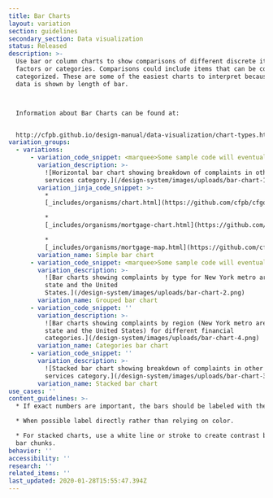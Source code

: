 ```yaml
---
title: Bar Charts
layout: variation
section: guidelines
secondary_section: Data visualization
status: Released
description: >-
  Use bar or column charts to show comparisons of different discrete items,
  factors or categories. Comparisons could include items that can be counted and
  categorized. These are some of the easiest charts to interpret because the
  data is shown by length of bar.



  Information about Bar Charts can be found at:


  http://cfpb.github.io/design-manual/data-visualization/chart-types.html#bar-or-column-charts
variation_groups:
  - variations:
      - variation_code_snippet: <marquee>Some sample code will eventually show up here.</marquee>
        variation_description: >-
          ![Horizontal bar chart showing breakdown of complaints in other financial
          services category.](/design-system/images/uploads/bar-chart-1.png)
        variation_jinja_code_snippet: >-
          *
          [_includes/organisms/chart.html](https://github.com/cfpb/cfgov-refresh/blob/master/cfgov/jinja2/v1/_includes/organisms/chart.html)

          *
          [_includes/organisms/mortgage-chart.html](https://github.com/cfpb/cfgov-refresh/blob/master/cfgov/jinja2/v1/_includes/organisms/mortgage-chart.html)

          *
          [_includes/organisms/mortgage-map.html](https://github.com/cfpb/cfgov-refresh/blob/master/cfgov/jinja2/v1/_includes/organisms/mortgage-map.html)
        variation_name: Simple bar chart
      - variation_code_snippet: <marquee>Some sample code will eventually show up here.</marquee>
        variation_description: >-
          ![Bar charts showing complaints by type for New York metro area, New York
          state and the United
          States.](/design-system/images/uploads/bar-chart-2.png)
        variation_name: Grouped bar chart
      - variation_code_snippet: ''
        variation_description: >-
          ![Bar charts showing complaints by region (New York metro area, New York
          state and the United States) for different financial
          categories.](/design-system/images/uploads/bar-chart-4.png)
        variation_name: Categories bar chart
      - variation_code_snippet: ''
        variation_description: >-
          ![Stacked bar chart showing breakdown of complaints in other financial
          services category.](/design-system/images/uploads/bar-chart-3.png)
        variation_name: Stacked bar chart
use_cases: ''
content_guidelines: >-
  * If exact numbers are important, the bars should be labeled with the value.

  * When possible label directly rather than relying on color.

  * For stacked charts, use a white line or stroke to create contrast between
  bar chunks.
behavior: ''
accessibility: ''
research: ''
related_items: ''
last_updated: 2020-01-28T15:55:47.394Z
---
```

